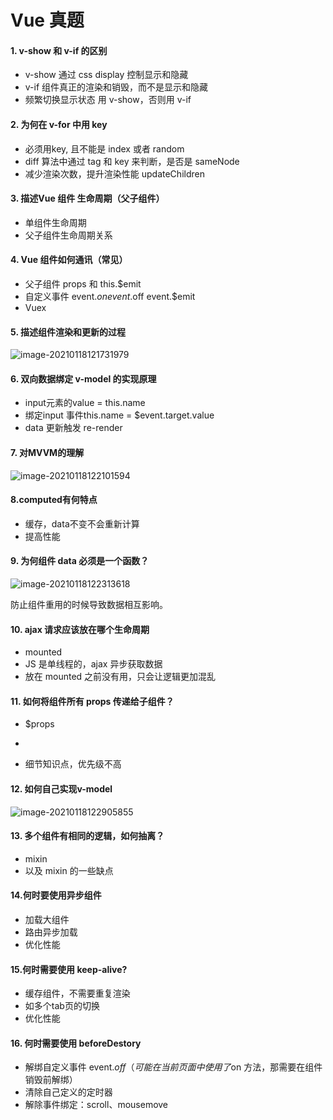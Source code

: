 # Vue 真题



#### 1. v-show 和 v-if 的区别

+ v-show 通过 css display 控制显示和隐藏
+ v-if 组件真正的渲染和销毁，而不是显示和隐藏
+ 频繁切换显示状态 用 v-show，否则用 v-if



#### 2. 为何在 v-for 中用 key

+ 必须用key, 且不能是 index 或者 random
+ diff 算法中通过 tag 和 key 来判断，是否是 sameNode
+ 减少渲染次数，提升渲染性能 updateChildren



#### 3. 描述Vue 组件 生命周期（父子组件）

+ 单组件生命周期
+ 父子组件生命周期关系



#### 4. Vue 组件如何通讯（常见）

+ 父子组件 props 和 this.$emit
+ 自定义事件 event.$on  event.$off event.$emit
+ Vuex



#### 5. 描述组件渲染和更新的过程

![image-20210118121731979](/Users/terry/typero-image/image-20210118121731979.png)



#### 6. 双向数据绑定 v-model 的实现原理

+ input元素的value = this.name
+ 绑定input 事件this.name = $event.target.value
+ data 更新触发 re-render



#### 7. 对MVVM的理解

![image-20210118122101594](/Users/terry/typero-image/image-20210118122101594.png)



#### 8.computed有何特点

+ 缓存，data不变不会重新计算
+ 提高性能



#### 9. 为何组件 data 必须是一个函数？

![image-20210118122313618](/Users/terry/typero-image/image-20210118122313618.png)



防止组件重用的时候导致数据相互影响。



#### 10. ajax 请求应该放在哪个生命周期

+ mounted
+ JS 是单线程的，ajax 异步获取数据
+ 放在 mounted 之前没有用，只会让逻辑更加混乱



#### 11. 如何将组件所有 props 传递给子组件？

+ $props

+ <User v-bind='$props' />

+ 细节知识点，优先级不高

  



#### 12. 如何自己实现v-model

![image-20210118122905855](/Users/terry/typero-image/image-20210118122905855.png)



#### 13. 多个组件有相同的逻辑，如何抽离？

+ mixin 
+ 以及 mixin 的一些缺点



#### 14.何时要使用异步组件

+ 加载大组件
+ 路由异步加载
+ 优化性能



#### 15.何时需要使用 keep-alive?

+ 缓存组件，不需要重复渲染
+ 如多个tab页的切换
+ 优化性能



#### 16. 何时需要使用 beforeDestory

+ 解绑自定义事件 event.$off（可能在当前页面中使用了$on 方法，那需要在组件销毁前解绑）
+ 清除自己定义的定时器
+ 解除事件绑定：scroll、mousemove

